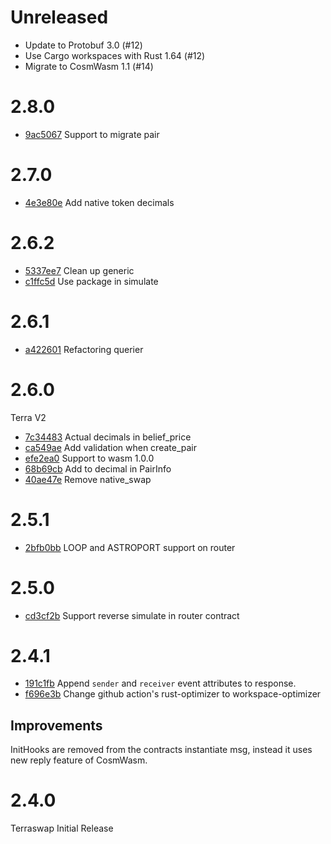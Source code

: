 # Unreleased

- Update to Protobuf 3.0 (#12)
- Use Cargo workspaces with Rust 1.64 (#12)
- Migrate to CosmWasm 1.1 (#14)

# 2.8.0

- [9ac5067](https://github.com/terraswap/terraswap/pull/55/commits/9ac50670e8bd20e00950e00b66a687e0a9d4fef9) Support to migrate pair

# 2.7.0

- [4e3e80e](https://github.com/terraswap/terraswap/pull/52/commits/4e3e80ea04b44e0396f8d03c306adf096a864573) Add native token decimals

# 2.6.2

- [5337ee7](https://github.com/terraswap/terraswap/pull/51/commits/5337ee7b54833346d7d50820b9f7236786c8329c) Clean up generic
- [c1ffc5d](https://github.com/terraswap/terraswap/pull/51/commits/c1ffc5dc87ecf63ba22e7f3afea6eb90d6be96c4) Use package in simulate

# 2.6.1

- [a422601](https://github.com/terraswap/terraswap/pull/49/commits/a4226011240a761f1fd7396263745c5cd6bc12b1) Refactoring querier

# 2.6.0

Terra V2

- [7c34483](https://github.com/terraswap/terraswap/pull/48/commits/7c344838a7fee8d3ff071b45ca5d27a3fe543379) Actual decimals in belief_price
- [ca549ae](https://github.com/terraswap/terraswap/pull/48/commits/ca549ae2ea36a83e81f5bc151b10ec8e4064be56) Add validation when create_pair
- [efe2ea0](https://github.com/terraswap/terraswap/pull/48/commits/efe2ea07d6cbcd0cfd34e8954cff24627d7406f2) Support to wasm 1.0.0
- [68b69cb](https://github.com/terraswap/terraswap/pull/48/commits/68b69cbb239b9e5a250127f562a32ec5bdceff81) Add to decimal in PairInfo
- [40ae47e](https://github.com/terraswap/terraswap/pull/48/commits/40ae47eed3daa223e06d1f6602fe34d6c23c17e1) Remove native_swap

# 2.5.1

- [2bfb0bb](https://github.com/terraswap/terraswap/pull/20/commits/82954c0aa289f12a3fe66df30cf1a65ce7bd4a4e) LOOP and ASTROPORT support on router

# 2.5.0

- [cd3cf2b](https://github.com/terraswap/terraswap/pull/30/commits/cd3cf2bb8d2438f5de4f5c1859b91fa46be85bf3) Support reverse simulate in router contract

# 2.4.1

- [191c1fb](https://github.com/terraswap/terraswap/pull/20/commits/191c1fb11e84771a022d793b70b9fe70988e50d3) Append `sender` and `receiver` event attributes to response.
- [f696e3b](https://github.com/terraswap/terraswap/pull/20/commits/f696e3b94d996ddf7fd10333519b82a904b834b1) Change github action's rust-optimizer to workspace-optimizer

## Improvements

InitHooks are removed from the contracts instantiate msg, instead it uses new reply feature of CosmWasm.

# 2.4.0

Terraswap Initial Release
